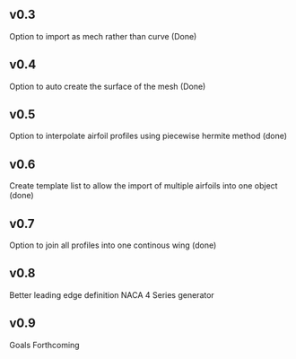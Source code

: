 ## v0.3
Option to import as mech rather than curve (Done)

## v0.4
Option to auto create the surface of the mesh (Done)

## v0.5
Option to interpolate airfoil profiles using piecewise hermite method (done)

## v0.6
Create template list to allow the import of multiple airfoils into one object (done)

## v0.7
Option to join all profiles into one continous wing (done)

## v0.8
Better leading edge definition
NACA 4 Series generator

## v0.9
Goals Forthcoming
